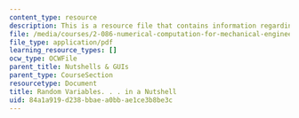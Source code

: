 ```yaml
---
content_type: resource
description: This is a resource file that contains information regarding random variables.
file: /media/courses/2-086-numerical-computation-for-mechanical-engineers-fall-2014/84a1a919d238bbaea0bbae1ce3b8be3c_MIT2_086F14_Random_Var.pdf
file_type: application/pdf
learning_resource_types: []
ocw_type: OCWFile
parent_title: Nutshells & GUIs
parent_type: CourseSection
resourcetype: Document
title: Random Variables. . . in a Nutshell
uid: 84a1a919-d238-bbae-a0bb-ae1ce3b8be3c
---
```

